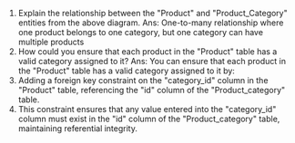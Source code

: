 1. Explain the relationship between the "Product" and "Product_Category" entities from the above diagram.
Ans: One-to-many relationship where one product belongs to one category, but one category can have multiple products
2. How could you ensure that each product in the "Product" table has a valid category assigned to it?
Ans: You can ensure that each product in the "Product" table has a valid category assigned to it by:
1. Adding a foreign key constraint on the "category_id" column in the "Product" table, referencing 
the "id" column of the "Product_category" table.
2. This constraint ensures that any value entered into the "category_id" column must
exist in the "id" column of the "Product_category" table, maintaining referential integrity.

